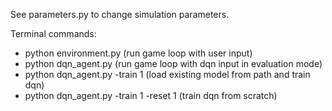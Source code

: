 See parameters.py to change simulation parameters.

Terminal commands:
* python environment.py (run game loop with user input)
* python dqn_agent.py (run game loop with dqn input in evaluation mode)
* python dqn_agent.py -train 1 (load existing model from path and train dqn)
* python dqn_agent.py -train 1 -reset 1 (train dqn from scratch)